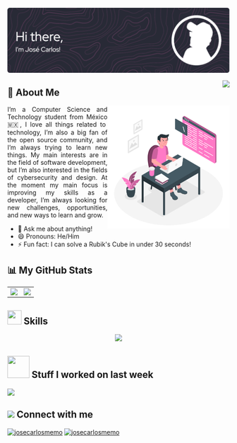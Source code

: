 ![Header](images/header.png)

<img src="https://visitor-badge.glitch.me/badge?page_id=josecarlosmemo.josecarlosmemo.profile&left_color=rgb(68,%2071,%2090)&right_color=rgb(255,%20121,%20198)&left_text=Profile%20Views" align="right"/>

<h2> 🚀 About Me </h2>

<img width="55%" align="right" alt="Github" src="images/computer.svg" />

<p align="justify" >
I’m a Computer Science and Technology student from México 🇲🇽, I love all things related to technology, I’m also a big fan of the open source community, and I’m always trying to learn new things. My main interests are in the field of software development, but I’m also interested in the fields of cybersecurity and design. At the moment my main focus is improving my skills as a developer, I’m always looking for new challenges, opportunities, and new ways to learn and grow.
</p>

- 💬 Ask me about anything!
- 😄 Pronouns: He/Him
- ⚡ Fun fact: I can solve a Rubik's Cube in under 30 seconds!

<h2>📊 My GitHub Stats</h2>
<table><tr><td valign="top" width="50%">

<img src="https://github-readme-stats.vercel.app/api?username=josecarlosmemo&show_icons=true&theme=dracula&count_private=true&hide_border=true" align="left" style="width: 100%" />

</td><td valign="top" width="50%">

<img src="https://github-readme-stats.vercel.app/api/top-langs/?username=josecarlosmemo&layout=compact&theme=dracula&hide=shaderlab,glsl,hlsl,jupyter%20notebook&hide_border=true" align="left" style="width: 100%" />

</td></tr></table>

<h2> <img src = "https://raw.githubusercontent.com/rahulbanerjee26/githubProfileReadmeGenerator/main/gifs/code.gif" width = 32px height=32px> Skills  </h2>

<p align="center">
    <img src="https://skillicons.dev/icons?i=androidstudio,arduino,bash,c,cs,cpp,css,dart,express,figma,firebase,flutter,git,heroku,html,ai,js,latex,linux,lua,md,matlab,mysql,nodejs,ps,py,qt,r,raspberrypi,react,redux,regex,svelte,tailwind,unity,vscode,wordpress,xd" />
</p>

<h2> <img src = "https://raw.githubusercontent.com/rahulbanerjee26/githubProfileReadmeGenerator/main/gifs/needABreak.gif" width = 50px height= 50px> Stuff I worked on last week  </h2>
<a href="https://github.com/anuraghazra/github-readme-stats">
<img align="center" src="https://github-readme-stats.vercel.app/api/wakatime?username=@josecarlosmemo&compact=True&theme=dracula&range=last_7_days"/>
</a>
<br>

<h2><img src='https://raw.githubusercontent.com/rahulbanerjee26/githubProfileReadmeGenerator/main/gifs/handShake.gif' height=30px> Connect with me </h2>

<p align="left">
<a href="https://instagram.com/josecarlosmemo" target="blank"><img align="center" src="https://raw.githubusercontent.com/rahuldkjain/github-profile-readme-generator/master/src/images/icons/Social/instagram.svg" alt="josecarlosmemo" height="30" width="40" /></a>
<a href="https://linkedin.com/in/devjcmn" target="blank"><img align="center" src="https://raw.githubusercontent.com/rahuldkjain/github-profile-readme-generator/master/src/images/icons/Social/linked-in-alt.svg" alt="josecarlosmemo" height="30" width="40" /></a>
</p>
